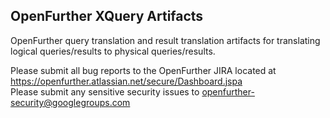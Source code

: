 OpenFurther XQuery Artifacts
----------------------

OpenFurther query translation and result translation artifacts for translating logical queries/results to physical queries/results.

Please submit all bug reports to the OpenFurther JIRA located at https://openfurther.atlassian.net/secure/Dashboard.jspa  
Please submit any sensitive security issues to openfurther-security@googlegroups.com
